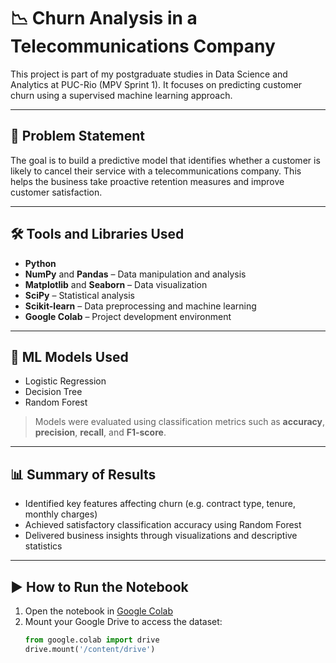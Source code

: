 # 📉 Churn Analysis in a Telecommunications Company

This project is part of my postgraduate studies in Data Science and Analytics at PUC-Rio (MPV Sprint 1). It focuses on predicting customer churn using a supervised machine learning approach.

---

## 🧩 Problem Statement

The goal is to build a predictive model that identifies whether a customer is likely to cancel their service with a telecommunications company. This helps the business take proactive retention measures and improve customer satisfaction.

---

## 🛠️ Tools and Libraries Used

- **Python**
- **NumPy** and **Pandas** – Data manipulation and analysis  
- **Matplotlib** and **Seaborn** – Data visualization  
- **SciPy** – Statistical analysis  
- **Scikit-learn** – Data preprocessing and machine learning  
- **Google Colab** – Project development environment

---

## 🤖 ML Models Used

- Logistic Regression  
- Decision Tree  
- Random Forest  

> Models were evaluated using classification metrics such as **accuracy**, **precision**, **recall**, and **F1-score**.

---

## 📊 Summary of Results

- Identified key features affecting churn (e.g. contract type, tenure, monthly charges)  
- Achieved satisfactory classification accuracy using Random Forest  
- Delivered business insights through visualizations and descriptive statistics

---

## ▶️ How to Run the Notebook

1. Open the notebook in [Google Colab](https://colab.research.google.com/)
2. Mount your Google Drive to access the dataset:
   ```python
   from google.colab import drive
   drive.mount('/content/drive')
